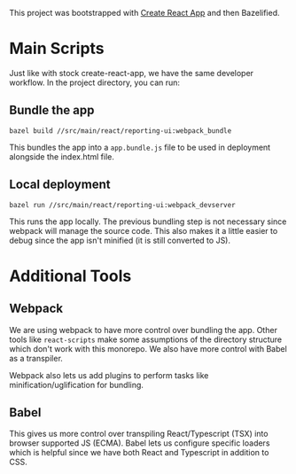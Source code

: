 This project was bootstrapped with
[Create React App](https://github.com/facebook/create-react-app) and then
Bazelified.

# Main Scripts

Just like with stock create-react-app, we have the same developer workflow. In
the project directory, you can run:

## Bundle the app

`bazel build //src/main/react/reporting-ui:webpack_bundle`

This bundles the app into a `app.bundle.js` file to be used in deployment
alongside the index.html file.

## Local deployment

`bazel run //src/main/react/reporting-ui:webpack_devserver`

This runs the app locally. The previous bundling step is not necessary since
webpack will manage the source code. This also makes it a little easier to debug
since the app isn't minified (it is still converted to JS).

# Additional Tools

## Webpack

We are using webpack to have more control over bundling the app. Other tools
like `react-scripts` make some assumptions of the directory structure which
don't work with this monorepo. We also have more control with Babel as a
transpiler.

Webpack also lets us add plugins to perform tasks like minification/uglification
for bundling.

## Babel

This gives us more control over transpiling React/Typescript (TSX) into browser
supported JS (ECMA). Babel lets us configure specific loaders which is helpful
since we have both React and Typescript in addition to CSS.
